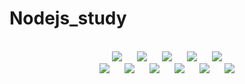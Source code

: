# Nodejs_study

<p align="center">
 <br/>
 <img src="https://img.shields.io/badge/-Node.js-339933?style=flat&logo=Node.js&logoColor=white" style="height : auto; margin-left : 10px; margin-right : 10px;"/>
 <img src="https://img.shields.io/badge/-JavaScript-F7DF1E?style=flat&logo=JavaScript&logoColor=white" style="height : auto; margin-left : 10px; margin-right : 10px;"//>
 <img src="https://img.shields.io/badge/-HTML-E34F26?style=flat&logo=HTML5&logoColor=white" style="height : auto; margin-left : 10px; margin-right : 10px;"//>
 <img src="https://img.shields.io/badge/-MySQL-4479A1?style=flat&logo=MySQL&logoColor=white" style="height : auto; margin-left : 10px; margin-right : 10px;"//>
 <img src="https://img.shields.io/badge/-Express-000000?style=flat&logo=Express&logoColor=white" style="height : auto; margin-left : 10px; margin-right : 10px;"//>
 <br>
 <img src="https://img.shields.io/badge/-PM2-2B037A?style=flat&logo=PM2&logoColor=white" style="height : auto; margin-left : 10px; margin-right : 10px;"//>
 <img src="https://img.shields.io/badge/-npm-CB3837?style=flat&logo=npm&logoColor=white" style="height : auto; margin-left : 10px; margin-right : 10px;"//>
 <img src="https://img.shields.io/badge/-Amazon AWS-232F3E?style=flat&logo=Amazon AWS&logoColor=white" style="height : auto; margin-left : 10px; margin-right : 10px;"//>
 <img src="https://img.shields.io/badge/-Ubuntu-E95420?style=flat&logo=Ubuntu&logoColor=white" style="height : auto; margin-left : 10px; margin-right : 10px;"//>
 <img src="https://img.shields.io/badge/-Visual Studio Code-007ACC?style=flat&logo=Visual Studio Code&logoColor=white" style="height : auto; margin-left : 10px; margin-right : 10px;"//>
 <img src="https://img.shields.io/badge/-GitHub-181717?style=flat&logo=GitHub&logoColor=white" style="height : auto; margin-left : 10px; margin-right : 10px;"//>
</p>
    
